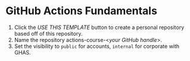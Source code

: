 # GitHub Actions Fundamentals

1) Click the _USE THIS TEMPLATE_ button to create a personal repository based off of this repository.
2) Name the repository actions-course-\<_your GitHub handle_\>.
3) Set the visibility to `public` for accounts, `internal` for corporate with GHAS.


